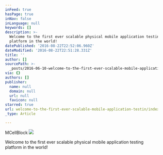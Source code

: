 ```yaml
---
inFeed: true
hasPage: true
inNav: false
inLanguage: null
keywords: []
description: >-
  Welcome to the first ever scalable physical mobile application testing
  platform in the world!
datePublished: '2016-08-22T22:52:06.960Z'
dateModified: '2016-08-22T22:51:28.331Z'
title: ''
author: []
sourcePath: >-
  _posts/2016-06-10-welcome-to-the-first-ever-scalable-mobile-application-testin.md
via: {}
authors: []
publisher:
  name: null
  domain: null
  url: null
  favicon: null
starred: true
url: welcome-to-the-first-ever-scalable-mobile-application-testin/index.html
_type: Article

---
```

MCellBlock ![](https://the-grid-user-content.s3-us-west-2.amazonaws.com/dc4f2a0f-a59f-40c4-8418-fe487c45c9e0.png)

Welcome to the first ever scalable physical mobile application testing platform in the world!